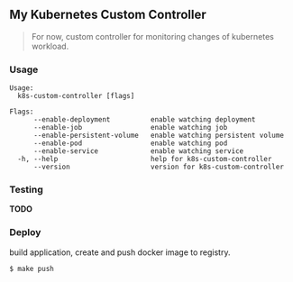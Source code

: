 ## My Kubernetes Custom Controller

> For now, custom controller for monitoring changes of kubernetes workload.

### Usage

```
Usage:
  k8s-custom-controller [flags]

Flags:
      --enable-deployment          enable watching deployment
      --enable-job                 enable watching job
      --enable-persistent-volume   enable watching persistent volume
      --enable-pod                 enable watching pod
      --enable-service             enable watching service
  -h, --help                       help for k8s-custom-controller
      --version                    version for k8s-custom-controller
```

### Testing

**TODO**

### Deploy

build application, create and push docker image to registry.

```
$ make push
```

